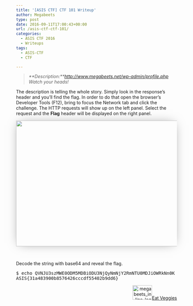 ```yaml
---
title: '[ASIS CTF] CTF 101 Writeup'
author: Megabeets
type: post
date: 2016-09-11T17:00:43+00:00
url: /asis-ctf-ctf-101/
categories:
  - ASIS CTF 2016
  - Writeups
tags:
  - ASIS-CTF
  - CTF

---
```

> _**Description:**http://www.megabeets.net/wp-admin/profile.php  
> Watch your heads!_

The description is telling the whole story. Simply look in the response&#8217;s header and you&#8217;ll find the flag. In order to do that open the browser&#8217;s Developer Tools (F12), bring to focus the Network tab and click the challenge. The HTTP requests will show up on the left panel. Select the request and the **Flag** header will be displayed on the right panel.

<div class="header-name">
  <img data-attachment-id="289" data-permalink="https://www.megabeets.net/asis-ctf-ctf-101/asisct101flag/#main" data-orig-file="http://www.megabeets.net/uploads/asisct101flag.png" data-orig-size="722,394" data-comments-opened="1" data-image-meta="{&quot;aperture&quot;:&quot;0&quot;,&quot;credit&quot;:&quot;&quot;,&quot;camera&quot;:&quot;&quot;,&quot;caption&quot;:&quot;&quot;,&quot;created_timestamp&quot;:&quot;0&quot;,&quot;copyright&quot;:&quot;&quot;,&quot;focal_length&quot;:&quot;0&quot;,&quot;iso&quot;:&quot;0&quot;,&quot;shutter_speed&quot;:&quot;0&quot;,&quot;title&quot;:&quot;&quot;,&quot;orientation&quot;:&quot;0&quot;}" data-image-title="asisct101flag" data-image-description="" data-image-caption="" data-medium-file="http://www.megabeets.net/uploads/asisct101flag-300x164.png" data-large-file="http://www.megabeets.net/uploads/asisct101flag.png" decoding="async" loading="lazy" class="aligncenter wp-image-289 size-full" style="-webkit-box-shadow: 0px 0px 33px -12px rgba(0,0,0,0.5); -moz-box-shadow: 0px 0px 33px -12px rgba(0,0,0,0.5); box-shadow: 0px 0px 33px -12px rgba(0,0,0,0.5);" src="http://www.megabeets.net/uploads/asisct101flag.png" width="722" height="394" srcset="https://www.megabeets.net/uploads/asisct101flag.png 722w, https://www.megabeets.net/uploads/asisct101flag-150x82.png 150w, https://www.megabeets.net/uploads/asisct101flag-300x164.png 300w" sizes="(max-width: 722px) 100vw, 722px" />
</div>

&nbsp;

Decode the string with base64 and reveal the flag.

<pre class="lang:sh decode:true">$ echo QVNJU3szMWE0ODM5MDBiODU3NjQyNmNjY2RmNTU0MDJiOWRkNn0K | base64 --decode
ASIS{31a483900b8576426cccdf55402b9dd6}
</pre>

<div class="nf-post-footer">
  <p style="text-align: right">
    <a href="https://www.megabeets.net/about.html#vegan"><img class="wp-image-149 alignnone" src="https://www.megabeets.net/uploads/megabeets_inline_logo.png" alt="megabeets_inline_logo" width="61" height="45" />Eat Veggies</a>
  </p>
</div>